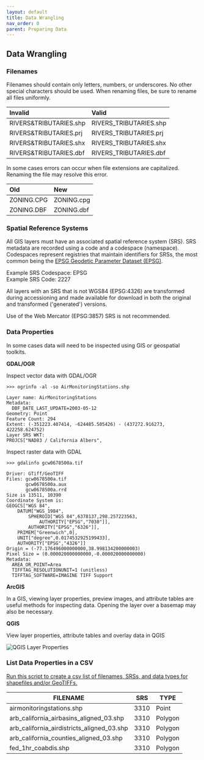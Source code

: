 ```yaml
---
layout: default
title: Data Wrangling
nav_order: 0
parent: Preparing Data
---
```


## Data Wrangling

### Filenames

Filenames should contain only letters, numbers, or underscores. No other special characters should be used. When renaming files, be sure to rename all files uniformly.


| Invalid| Valid   |
| :----- |:-----|
|RIVERS&TRIBUTARIES.shp|RIVERS_TRIBUTARIES.shp|
|RIVERS&TRIBUTARIES.prj|RIVERS_TRIBUTARIES.prj|
|RIVERS&TRIBUTARIES.shx|RIVERS_TRIBUTARIES.shx|
|RIVERS&TRIBUTARIES.dbf|RIVERS_TRIBUTARIES.dbf|


In some cases errors can occur when file extensions are capitalized. Renaming the file may resolve this error.


| Old  | New   |
| :----- |:-----|
|ZONING.CPG|ZONING.cpg|
|ZONING.DBF|ZONING.dbf|


### Spatial Reference Systems

All GIS layers must have an associated spatial reference system (SRS). SRS metadata are recorded using a code and a codespace (namespace). Codespaces represent registries that maintain identifiers for SRSs, the most common being the [EPSG Geodetic Parameter Dataset (EPSG)](http://www.epsg-registry.org). 

Example SRS Codespace: EPSG<br/>Example SRS Code: 2227

All layers with an SRS that is not WGS84 (EPSG:4326) are transformed during accessioning and made available for download in both the original and transformed ('generated') versions.

Use of the Web Mercator (EPSG:3857) SRS is not recommended.
###  Data Properties

In some cases data will need to be inspected using GIS or geospatial toolkits.  

**GDAL/OGR**

Inspect vector data with GDAL/OGR

```
>>> ogrinfo -al -so AirMonitoringStations.shp

Layer name: AirMonitoringStations
Metadata:
  DBF_DATE_LAST_UPDATE=2003-05-12
Geometry: Point
Feature Count: 294
Extent: (-351223.407414, -624485.505426) - (437272.916273, 422258.624752)
Layer SRS WKT:
PROJCS["NAD83 / California Albers",
```
Inspect raster data with GDAL

```
>>> gdalinfo gcw0678500a.tif

Driver: GTiff/GeoTIFF
Files: gcw0678500a.tif
       gcw0678500a.aux
       gcw0678500a.rrd
Size is 13511, 10390
Coordinate System is:
GEOGCS["WGS 84",
    DATUM["WGS_1984",
        SPHEROID["WGS 84",6378137,298.257223563,
            AUTHORITY["EPSG","7030"]],
        AUTHORITY["EPSG","6326"]],
    PRIMEM["Greenwich",0],
    UNIT["degree",0.0174532925199433],
    AUTHORITY["EPSG","4326"]]
Origin = (-77.176496000000000,38.998134200000003)
Pixel Size = (0.000020000000000,-0.000020000000000)
Metadata:
  AREA_OR_POINT=Area
  TIFFTAG_RESOLUTIONUNIT=1 (unitless)
  TIFFTAG_SOFTWARE=IMAGINE TIFF Support

```

**ArcGIS**

In a GIS, viewing layer properties, preview images, and attribute tables are useful methods for inspecting data. Opening the layer over a basemap may also be necessary. 

**QGIS**

View layer properties, attribute tables and overlay data in QGIS

![QGIS Layer Properties](https://github.com/kimdurante/metadataWorkflow/blob/master/images/QGISprop.jpeg)


### List Data Properties in a CSV

[Run this script to create a csv list of filenames, SRSs, and data types for shapefiles and/or GeoTIFFs.](https://raw.githubusercontent.com/kimdurante/metadataWorkflow/master/checkData.py)

| FILENAME       | SRS   | TYPE |
| ------------- |-------------|-----------------|
|airmonitoringstations.shp|3310|Point|
|arb_california_airbasins_aligned_03.shp|3310|Polygon|
|arb_california_airdistricts_aligned_03.shp|3310| Polygon|
|arb_california_counties_aligned_03.shp|3310| Polygon|
|fed_1hr_coabdis.shp|3310| Polygon|

